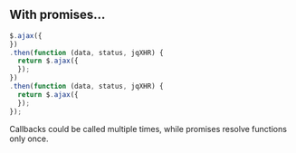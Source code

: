 ## With promises...

```javascript
$.ajax({
})
.then(function (data, status, jqXHR) {
  return $.ajax({
  });
})
.then(function (data, status, jqXHR) {
  return $.ajax({
  });
});
```

Callbacks could be called multiple times, while promises resolve functions only once.
